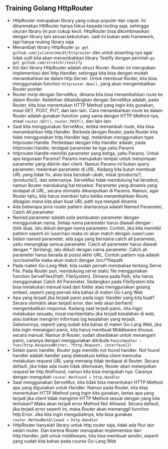 ## Training Golang HttpRouter

- HttpRouter merupakan library yang cukup populer dan cepat. Ini dikarenakan HttRouter hanya fokus kepada routing saja, sehingga ukuran library ini pun cukup kecil. HttpRouter bisa dikombinasikan dengan library lain sesuai kebutuhan. Jadi ini bukan web framework, tapi hanya routing library saja
- Menambah library HttpRouter `go get github.com/julienschmidt/httprouter` dan untuk asserting nya agar tidak sulit kita akan menambahkan library Testify dengan perintah `go get github.com/stretchr/testify`
- Inti dari library HttpRouter adalah struct Router. Router ini merupakan implementasi dari http.Handler, sehingga kita bisa dengan mudah menambahkan ke dalam http.Server. Untuk membuat Router, kita bisa menggunakan function `httprouter.New()`, yang akan mengembalikan Router pointer
- Router mirip dengan ServeMux, dimana kita bisa menambahkan route ke dalam Router. Kelebihan dibandingkan dengan ServeMux adalah, pada Router, kita bisa menentukan HTTP Method yang ingin kita gunakan, misal GET, POST, PUT, dan lain-lain. Cara menambahkan route ke dalam Router adalah gunakan function yang sama dengan HTTP Method nya, misal `router.GET()`, `router.POST()`, dan lain-lain
- Saat kita menggunakan ServeMux, ketika menambah route, kita bisa menambahkan http.Handler. Berbeda dengan Router, pada Router kita tidak menggunakan http.Handler lagi, melainkan menggunakan type httprouter.Handle. Perbedaan dengan http.Handler adalah, pada httprouter.Handle, terdapat parameter ke tiga yaitu Params
- httprouter.Handle memiliki parameter yang ketiga, yaitu Params. Untuk apa kegunaan Params? Params merupakan tempat untuk menyimpan parameter yang dikirim dari client. Namun Params ini bukan query parameter, melainkan parameter di URL. Kadang kita butuh membuat URL yang tidak fix, alias bisa berubah-ubah, misal /products/1, /products/2, dan seterusnya. ServeMux tidak mendukung hal tersebut, namun Router mendukung hal tersebut. Parameter yang dinamis yang terdapat di URL, secara otomatis dikumpulkan di Params. Namun, agar Router tahu, kita harus memberi tahu ketika menambahkan Route, dibagian mana kita akan buat URL path nya menjadi dinamis
- Ada beberapa jenis router pattern diantaranya adalah Named Parameter, Catch All parameter
- Named parameter adalah pola pembuatan parameter dengan menggunakan nama. Setiap nama parameter harus diawali dengan : (titik dua), lalu diikuti dengan nama parameter. Contoh, jika kita memiliki pattern seperti ini /user/ravi maka ini akan match dengan /user/:user
- Selain named parameter, ada juga yang bernama catch all parameter, yaitu menangkap semua parameter. Catch all parameter harus diawali dengan * (bintang), lalu diikuti dengan nama parameter. Catch all parameter harus berada di posisi akhir URL. Contoh pattern nya adalah /src/somefile maka akan match dengan /src/*filepath
- Pada materi Go-Lang Web, kita sudah pernah membahas tentang Serve File. Pada Router pun, mendukung serve static file menggunakan function ServeFiles(Path, FileSystem). Dimana pada Path, kita harus menggunakan Catch All Parameter. Sedangkan pada FileSystem kita bisa melakukan manual load dari folder atau menggunakan golang embed, seperti yang pernah kita bahas di materi Go-Lang Web
- Apa yang terjadi jika terjadi panic pada logic Handler yang kita buat? Secara otomatis akan terjadi error, dan web akan berhenti mengembalikan response. Kadang saat terjadi panic, kita ingin melakukan sesuatu, misal memberitahu jika terjadi kesalahan di web, atau bahkan mengirim informasi log kesalahan yang terjadi. Sebelumnya, seperti yang sudah kita bahas di materi Go-Lang Web, jika kita ingin menangani panic, kita harus membuat Middleware khusus secara manual. Namun di Router, sudah disediakan untuk menangani panic, caranya dengan menggunakan attribute `PanicHandler : func(http.ResponseWriter, *http.Request, interface{})`
- Selain panic handler, Router juga memiliki not found handler. Not found handler adalah handler yang dieksekusi ketika client mencoba melakukan request URL yang memang tidak terdapat di Router. Secara default, jika tidak ada route tidak ditemukan, Router akan melanjutkan request ke http.NotFound, namun kita bisa mengubah nya. Caranya dengan mengubah `router.NotFound = http.Handler`
- Saat menggunakan ServeMux, kita tidak bisa menentukan HTTP Method apa yang digunakan untuk Handler. Namun pada Router, kita bisa menentukan HTTP Method yang ingin kita gunakan, lantas apa yang terjadi jika client tidak mengirim HTTP Method sesuai dengan yang kita tentukan? Maka akan terjadi error Method Not Allowed. Secara default, jika terjadi error seperti ini, maka Router akan memanggil function http.Error. Jika kita ingin mengubahnya, kita bisa gunakan `router.MethodNotAllowed = http.Handler`
- HttpRouter hanyalah library untuk http router saja, tidak ada fitur lain selain router. Dan karena Router merupakan implementasi dari http.Handler, jadi untuk middleware, kita bisa membuat sendiri, seperti yang sudah kita bahas pada course Go-Lang Web